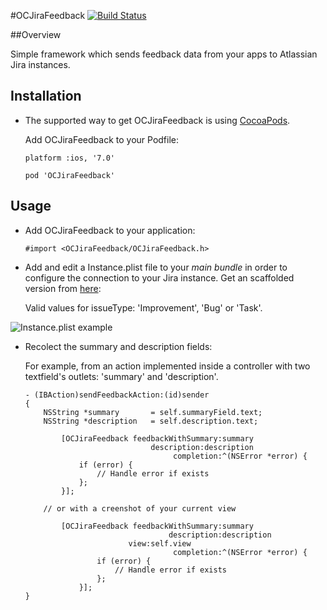 #OCJiraFeedback 
[![Build Status](https://travis-ci.org/vbergae/OCJiraFeedback.png?branch=master)](https://travis-ci.org/vbergae/OCJiraFeedback)

##Overview

Simple framework which sends feedback data from your apps to Atlassian Jira instances.

## Installation

- The supported way to get OCJiraFeedback is using [CocoaPods](http://cocoapods.org/).

	Add OCJiraFeedback to your Podfile:


	```
	platform :ios, '7.0'

	pod 'OCJiraFeedback'
	```

## Usage

* Add OCJiraFeedback to your application:

	```
	#import <OCJiraFeedback/OCJiraFeedback.h>
	```

* Add and edit a Instance.plist file to your *main bundle* in order to configure the connection to your Jira instance. Get an scaffolded version from [here](https://github.com/vbergae/OCJiraFeedback/blob/master/src/OCJiraFeedback/Instance.plist.distribution):

	Valid values for issueType: 'Improvement', 'Bug' or 'Task'.

![Instance.plist example](http://files.victorberga.com/instance_plist_example.png)

* Recolect the summary and description fields:

	For example, from an action implemented inside a controller with two textfield's outlets: 'summary' and 'description'.

	```
	- (IBAction)sendFeedbackAction:(id)sender
	{
		NSString *summary 		= self.summaryField.text;
		NSString *description 	= self.description.text;
	
    		[OCJiraFeedback feedbackWithSummary:summary
        		                description:description
            	        	         completion:^(NSError *error) {
	        	if (error) {
    	        	// Handle error if exists
        		};
	    	}];

		// or with a creenshot of your current view

        	[OCJiraFeedback feedbackWithSummary:summary
                	                description:description
					       view:self.view
                                	 completion:^(NSError *error) {
                	if (error) {
                		// Handle error if exists
                	};
            	}];
	}

	```
